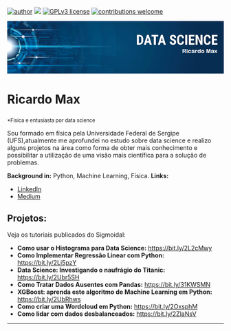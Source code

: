 [![author](https://img.shields.io/badge/author-ricardoxam-red.svg)](https://www.linkedin.com/in/ricardo-max-63790477) [![](https://img.shields.io/badge/python-3.7+-blue.svg)](https://www.python.org/downloads/release/python-365/) [![GPLv3 license](https://img.shields.io/badge/License-GPLv3-blue.svg)](http://perso.crans.org/besson/LICENSE.html) [![contributions welcome](https://img.shields.io/badge/contributions-welcome-brightgreen.svg?style=flat)](https://github.com/ricardoxam/data_science/issues)

<p align="center">
  <img src="banner.png" >
</p>

# Ricardo Max
<sub>*Física e entusiasta por data science</sub>

Sou formado em física pela Universidade Federal de Sergipe (UFS),atualmente me aprofundei no estudo sobre data science e realizo alguns projetos na área como forma de obter mais conhecimento e possibilitar a utilização de uma visão mais científica para a solução de problemas. 

**Background in:** Python, Machine Learning, Física.
**Links:**
* [LinkedIn](https://www.linkedin.com/in/ricardo-max-63790477)
* [Medium](https://www.medium.com)


## Projetos:
Veja os tutoriais publicados do Sigmoidal:

* **Como usar o Histograma para Data Science:** https://bit.ly/2L2cMwy
* **Como Implementar Regressão Linear com Python:** https://bit.ly/2Li5pzY
* **Data Science: Investigando o naufrágio do Titanic:** https://bit.ly/2Ubr5SH
* **Como Tratar Dados Ausentes com Pandas:** https://bit.ly/31KWSMN
* **XGBoost: aprenda este algoritmo de Machine Learning em Python:** https://bit.ly/2UbRhws
* **Como criar uma Wordcloud em Python:** https://bit.ly/2OxsphM
* **Como lidar com dados desbalanceados:** https://bit.ly/2ZlaNsV

---


